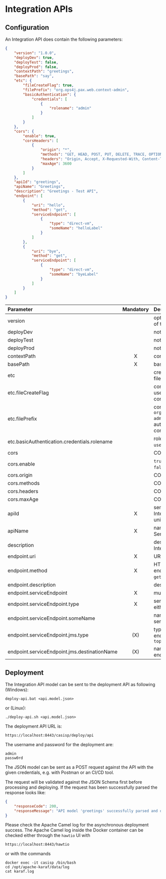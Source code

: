 # Integration APIs

## Configuration

An Integration API does contain the following parameters:
````json
{
    "version": "1.0.0",
    "deployDev": true,
    "deployTest": false,
    "deployProd": false,
    "contextPath": "greetings",
    "basePath": "say",
    "etc": {
        "fileCreateFlag": true,
        "filePrefix": "org.ops4j.pax.web.context-admin",
        "basicAuthentication": {
            "credentials": [
                {
                    "rolename": "admin"
                }
            ]
        }
    },
    "cors": {
        "enable": true,
        "corsHeaders": [
            {
                "origin": "*",
                "methods": "GET, HEAD, POST, PUT, DELETE, TRACE, OPTIONS, CONNECT, PATCH",
                "headers": "Origin, Accept, X-Requested-With, Content-Type, Access-Control-Request-Method, Access-Control-Request-Headers",
                "maxAge": 3600
            }
        ]
    },
    "apiId": "greetings",
    "apiName": "Greetings",
    "description": "Greetings - Test API",
    "endpoint": [
        {
            "uri": "hello",
            "method": "get",
            "serviceEndpoint": [
                {
                    "type": "direct-vm",
                    "someName": "helloLabel"
                }
            ]
        },
        {
            "uri": "bye",
            "method": "get",
            "serviceEndpoint": [
                {
                    "type": "direct-vm",
                    "someName": "byeLabel"
                }
            ]
        }
    ]
}
````
|Parameter|Mandatory|Description|
|:---|:---:|:---|
|version| |optional, semantic version of the Integration API|
|deployDev| |not used in casisp-runtime|
|deployTest| |not used in casisp-runtime|
|deployProd| |not used in casisp-runtime|
|contextPath|X|context path of the API|
|basePath|X|base path of the API|
|etc| |creates the authentication file|
|etc.fileCreateFlag| |constant value `true`, will be used for authentication file configuration|
|etc.filePrefix| |constant value `org.ops4j.pax.web.context-admin`, will be used for authentication file configuration|
|etc.basicAuthentication.credentials.rolename| |rolename from `users.properties` file|
|cors| |CORS parameters|
|cors.enable| |`true` (if CORS enabled) or `false` (if CORS disabled)|
|cors.origin| |CORS origin parameter|
|cors.methods| |CORS methods parameter|
|cors.headers| |CORS header parameter|
|cors.maxAge| |CORS maxAge parameter|
|apiId|X|semantic ID of the Integration API, must be unique|
|apiName|X|name of the Integration Service|
|description| |description of the Integration Service|
|endpoint.uri|X|URI of the endpoint|
|endpoint.method|X|HTTP method of the endpoint, could be either `get`, `post`, `put` or `delete`|
|endpoint.description| |description of the endpoint|
|endpoint.serviceEndpoint|X|multiple service endpoints|
|endpoint.serviceEndpoint.type|X|service endpoint type, either `direct-vm` or `jms`|
|endpoint.serviceEndpoint.someName| |name of the `direct-vm` service endpoint (label)|
|endpoint.serviceEndpoint.jms.type|(X)|type of the JMS service endpoint, either `queue` or `topic`|
|endpoint.serviceEndpoint.jms.destinationName|(X)|name of the JMS service endpoint|

## Deployment

The Integration API model can be sent to the deployment API as following (Windows):
````
deploy-api.bat <api.model.json>
````
or (Linux):
````
./deploy-api.sh <api.model.json>
````
The deployment API URL is:
````
https://localhost:8443/casisp/deploy/api
````
The username and password for the deployment are:
````
admin
passw0rd
````
The JSON model can be sent as a POST request against the API with the given credentials, e.g. with Postman or an CI/CD tool.

The request will be validated against the JSON Schema first before processing and deploying. If the request has been successfully parsed the response looks like:
````json
{
    "responseCode": 200,
    "responseMessage": "API model 'greetings' successfully parsed and deployment initiated."
}
````
Please check the Apache Camel log for the asynchronous deployment success. The Apache Camel log inside the Docker container can be checked either through the `hawtio` UI with
````
https://localhost:8443/hawtio
````
or with the commands
````
docker exec -it casisp /bin/bash
cd /opt/apache-karaf/data/log
cat karaf.log
````
